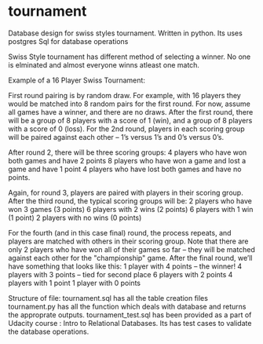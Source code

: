 # tournament
Database design for swiss styles tournament. Written in python. Its uses postgres Sql for database operations

Swiss Style tournament has different method of selecting a winner. No one is elminated and almost everyone winns atleast one match.

Example of a 16 Player Swiss Tournament:

First round pairing is by random draw. For example, with 16 players they would be matched into 8 random pairs for the first round. 
For now, assume all games have a winner, and there are no draws.
After the first round, 
there will be a group of 8 players with a score of 1 (win), 
and a group of 8 players with a score of 0 (loss). 
For the 2nd round, players in each scoring group will be paired against each other – 1’s versus 1’s and 0’s versus 0’s.

After round 2, there will be three scoring groups:
4 players who have won both games and have 2 points
8 players who have won a game and lost a game and have 1 point
4 players who have lost both games and have no points.

Again, for round 3, players are paired with players in their scoring group. After the third round, 
the typical scoring groups will be:
2 players who have won 3 games (3 points)
6 players with 2 wins (2 points)
6 players with 1 win (1 point)
2 players with no wins (0 points)

For the fourth (and in this case final) round, the process repeats, and players are matched with others in their scoring group. 
Note that there are only 2 players who have won all of their games so far – 
they will be matched against each other for the "championship" game.
After the final round, we’ll have something that looks like this:
1 player with 4 points – the winner!
4 players with 3 points – tied for second place
6 players with 2 points
4 players with 1 point
1 player with 0 points 

Structure of file:
tournament.sql has all the table creation files
tournament.py has all the function which deals with database and returns the approprate outputs.
tournament_test.sql has been provided as a part of Udacity course : Intro to Relational Databases. Its has test cases to validate 
the database operations.

